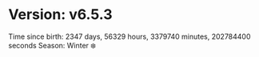 # Version: v6.5.3
Time since birth: 2347 days, 56329 hours, 3379740 minutes, 202784400 seconds
Season: Winter ❄️
